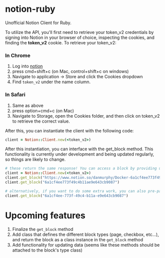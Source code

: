 # notion-ruby
Unofficial Notion Client for Ruby.

To utilize the API, you'll first need to retrieve your token_v2 credentials by signing into Notion in your browser of choice, inspecting the cookies, and finding the **token_v2** cookie. To retrieve your token_v2:
### In Chrome
1. Log into [notion](https://www.notion.so)
2. press cmd+shift+c (on Mac, control+shift+c on windows)
3. Navigate to application -> Store and click the Cookies dropdown
4. Find `token_v2` under the name column.

### In Safari
1. Same as above
2. press option+cmd+c (on Mac)
3. Navigate to Storage, open the Cookies folder, and then click on token_v2 to retrieve the correct value.

After this, you can instantiate the client with the following code:
```ruby
client = Notion::Client.new(<token_v2>)
```

After this instantiation, you can interface with the get_block method. This functionality is currently under development and being updated regularly, so things are likely to change.

```ruby
# these return the same response! You can access a block by providing us with either the full URL or the ID from the end of the URL.
client = Notion::Client.new(<token_v2>)
client.get_block("https://www.notion.so/danmurphy/Docker-6a1cf4ee773f49c4b11ae9e643cb9087")
client.get_block("6a1cf4ee773f49c4b11ae9e643cb9087")

# alternatively, if you want to do some extra work, you can also pre-package the ID for us:
client.get_block("6a1cf4ee-773f-49c4-b11a-e9e643cb9087")
```
# Upcoming features
1. Finalize the `get_block` method
2. Add class that defines the different block types (page, checkbox, etc...), and return the block as a class instance in the `get_block` method
3. Add functionality for updating data (seems like these methods should be attached to the block's type class)
